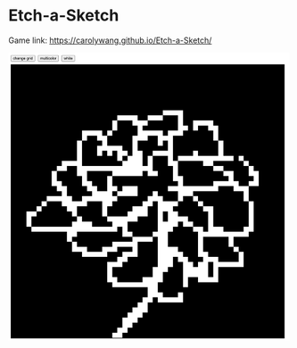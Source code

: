 # Etch-a-Sketch
Game link: https://carolywang.github.io/Etch-a-Sketch/

![alt text](sketch-flower.jpg)